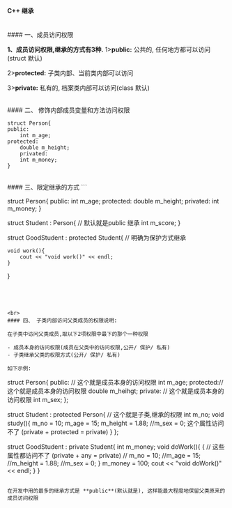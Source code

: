 #### C++ 继承

 

<br>
#### 一、成员访问权限

**1、成员访问权限,继承的方式有3种.**
1>**public:** 公共的, 任何地方都可以访问(struct 默认)

2>**protected:** 子类内部、当前类内部可以访问

3>**private:** 私有的, 档案类内部可以访问(class 默认)



<br>
#### 二、 修饰内部成员变量和方法访问权限
 
```
struct Person{
public:
    int m_age;
protected:
    double m_height;
    privated:
    int m_money;
}
```


<br>
#### 三、限定继承的方式
```

struct Person{
public:
    int m_age;
protected:
    double m_height;
    privated:
    int m_money;
}


struct Student : Person{ // 默认就是public 继承
    int m_score;
}

struct GoodStudent : protected Student{ // 明确为保护方式继承

    void work(){
        cout << "void work()" << endl;
    }
}
```




<br>
#### 四、 子类内部访问父类成员的权限说明:

在子类中访问父类成员,取以下2项权限中最下的那个一种权限

- 成员本身的访问权限(成员在父类中的访问权限,公开/ 保护/ 私有)
- 子类继承父类的权限方式(公开/ 保护/ 私有)

如下示例:
```
struct Person{
public: // 这个就是成员本身的访问权限
    int m_age;
protected:// 这个就是成员本身的访问权限
    double m_heihgt;
private: // 这个就是成员本身的访问权限
    int m_sex;
};

struct Student : protected Person{ // 这个就是子类,继承的权限
    int m_no;
    void study(){
        m_no = 10;
        m_age = 15;
        m_height = 1.88;
        //m_sex = 0; 这个属性访问不了 (private + protected =  private)
    }
};

struct GoodStudent : private Student{
    int m_money;
    void doWork(){
        { // 这些属性都访问不了 (private + any = private)
        // m_no = 10;
        //m_age = 15;
        //m_height = 1.88;
        //m_sex = 0; 
        }
        m_money = 100;
        cout << "void doWork()"<< endl;
    }
}
```

在开发中用的最多的继承方式是 **public**(默认就是), 这样能最大程度地保留父类原来的成员访问权限













